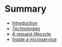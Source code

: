 # Summary

* [Introduction](README.md)
* [Technologies](technologies.md)
* [A request lifecycle](a-request-liefcycle.md)
* [Inside a microservice](inside-a-microservice.md)

